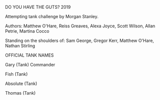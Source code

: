 
DO YOU HAVE THE GUTS? 2019

Attempting tank challenge by Morgan Stanley.

Authors: Matthew O'Hare, Reiss Greaves, Alexa Joyce, Scott Wilson, Allan Petrie, Martina Cocco

Standing on the shoulders of: Sam George, Gregor Kerr, Matthew O'Hare, Nathan Stirling

OFFICIAL TANK NAMES

Gary (Tank) Commander

Fish (Tank)

Absolute (Tank)

Thomas (Tank)

